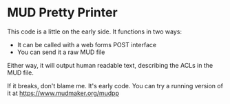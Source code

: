 # MUD Pretty Printer

This code is a little on the early side.  It functions in two ways:

* It can be called with a web forms POST interface
* You can send it a raw MUD file

Either way, it will output human readable text, describing the ACLs in the MUD file.

If it breaks, don't blame me.  It's early code.  You can try a running version of it at
https://www.mudmaker.org/mudpp

